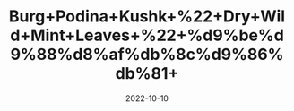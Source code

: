 ---
title: 'Burg+Podina+Kushk+%22+Dry+Wild+Mint+Leaves+%22+%d9%be%d9%88%d8%af%db%8c%d9%86%db%81+'
date: '2022-10-10' 
metatag: '' 
inventory: '0' 
draft: false 
# meta description 
shortDescripton: 'It+serves+as+a+good+blood+cleanser%2c+since+it+is+antiseptic+and+antibacterial.+Wild+mint+plays+a+significant+role+in+alleviating+swollen+gums+and+mouth+ulcers.%ef%bf%bd'
description: 'Herb'
longdescription: ''
featured: True
# product Price
price: '40.0'
# Product Short Description
shortDescription: 'It+serves+as+a+good+blood+cleanser%2c+since+it+is+antiseptic+and+antibacterial.+Wild+mint+plays+a+significant+role+in+alleviating+swollen+gums+and+mouth+ulcers.%ef%bf%bd'
productID: '6FB2EEA1-BE26-ED11-9968-005056B3A416'
type: 'products'
category: 'Herb' 
thumnailproduct: 'https://eraconnect.blob.core.windows.net/product-images/aminsaddiquidawakhana/6FB2EEA1-BE26-ED11-9968-005056B3A416.webp' 
images:
  - image: 'https://eraconnect.blob.core.windows.net/product-images/aminsaddiquidawakhana/6FB2EEA1-BE26-ED11-9968-005056B3A416.webp'  
Variants:
---